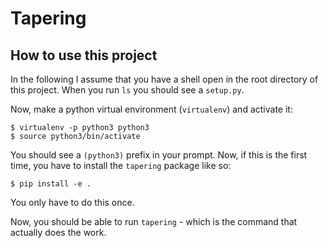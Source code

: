 # Tapering

## How to use this project

In the following I assume that you have a shell open in the root directory of this project.
When you run `ls` you should see a `setup.py`.

Now, make a python virtual environment (`virtualenv`) and activate it:

    $ virtualenv -p python3 python3
    $ source python3/bin/activate
   
You should see a `(python3)` prefix in your prompt. 
Now, if this is the first time, you have to install the `tapering` package like so:

    $ pip install -e .

You only have to do this once.

Now, you should be able to run `tapering` - which is the command that actually does the work.
